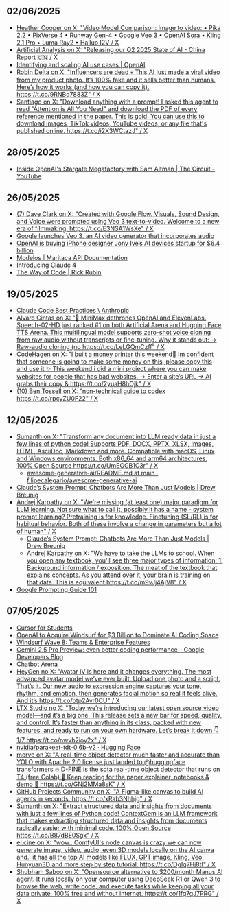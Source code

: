 ## 02/06/2025
* [Heather Cooper on X: "Video Model Comparison: Image to video: • Pika 2.2 • PixVerse 4 • Runway Gen-4 • Google Veo 3 • OpenAI Sora • Kling 2.1 Pro • Luma Ray2 • Hailuo I2V / X](https://x.com/hbcoop_/status/1928137263352803568?s=46)
* [Artificial Analysis on X: "Releasing our Q2 2025 State of AI - China Report 🇨🇳 / X](https://x.com/artificialanlys/status/1928477941715079175?s=46)
* [Identifying and scaling AI use cases | OpenAI](https://cdn.openai.com/business-guides-and-resources/identifying-and-scaling-ai-use-cases.pdf#page=9.99)
* [Robin Delta on X: "Influencers are dead 💀 This AI just made a viral video from my product photo. It’s 100% fake and it sells better than humans. Here’s how it works (and how you can copy it). https://t.co/9RNBq7883Z" / X](https://x.com/heyrobinai/status/1929464660337823793)
* [Santiago on X: "Download anything with a prompt! I asked this agent to read "Attention is All You Need" and download the PDF of every reference mentioned in the paper. This is gold! You can use this to download images, TikTok videos, YouTube videos, or any file that's published online. https://t.co/i2X3WCtazJ" / X](https://x.com/svpino/status/1929193783947870618)

## 28/05/2025

* [Inside OpenAI's Stargate Megafactory with Sam Altman | The Circuit - YouTube](https://www.youtube.com/watch?v=GhIJs4zbH0o&t=1117s)


## 26/05/2025

* [(7) Dave Clark on X: "Created with Google Flow. Visuals, Sound Design, and Voice were prompted using Veo 3 text-to-video. Welcome to a new era of filmmaking. https://t.co/E3NSA1WsXe" / X](https://x.com/Diesol/status/1925114473544913004)
* [Google launches Veo 3, an AI video generator that incorporates audio](https://www.cnbc.com/2025/05/20/google-ai-video-generator-audio-veo-3.html)
* [OpenAI is buying iPhone designer Jony Ive’s AI devices startup for $6.4 billion](https://www.cnbc.com/2025/05/21/openai-buys-iphone-designer-jony-ive-device-startup-for-6point4-billion.html)
* [Modelos | Maritaca API Documentation](https://docs.maritaca.ai/pt/modelos)
* [Introducing Claude 4](https://www.anthropic.com/news/claude-4)
* [The Way of Code | Rick Rubin](https://www.thewayofcode.com/#73)

## 19/05/2025

* [Claude Code Best Practices \ Anthropic](https://www.anthropic.com/engineering/claude-code-best-practices)
* [Alvaro Cintas on X: "🚨 MiniMax dethrones OpenAI and ElevenLabs. Speech-02-HD just ranked #1 on both Artificial Arena and Hugging Face TTS Arena. This multilingual model supports zero-shot voice cloning from raw audio without transcripts or fine-tuning. Why it stands out: → Raw-audio cloning (no https://t.co/LeLGQmCzff" / X](https://x.com/dr_cintas/status/1923808346835968511)
* [CodeHagen on X: "I built a money printer this weekend🤯 Im confident that someone is going to make some money on this, please copy this and use it ✨ This weekend i did a mini project where you can make websites for people that has bad websites. → Enter a site’s URL → AI grabs their copy &amp; https://t.co/2yuaH8hOjk" / X](https://x.com/CodeHagen/status/1924354807373963539)
* [(10) Ben Tossell on X: "non-technical guide to codex https://t.co/rpcyZU0F22" / X](https://x.com/bentossell/status/1924435822939340973)

## 12/05/2025

* [Sumanth on X: "Transform any document into LLM ready data in just a few lines of python code! Supports PDF, DOCX, PPTX, XLSX, Images, HTML, AsciiDoc, Markdown and more. Compatible with macOS, Linux and Windows environments. Both x86_64 and arm64 architectures. 100% Open Source https://t.co/UmEGGB1C3r" / X](https://x.com/Sumanth_077/status/1920847504779698319)
  * [awesome-generative-ai/README.md at main · filipecalegario/awesome-generative-ai](https://github.com/filipecalegario/awesome-generative-ai/blob/main/README.md#everything-to-markdown-to-llms)  
* [Claude’s System Prompt: Chatbots Are More Than Just Models | Drew Breunig](https://www.dbreunig.com/2025/05/07/claude-s-system-prompt-chatbots-are-more-than-just-models.html)
* [Andrej Karpathy on X: "We're missing (at least one) major paradigm for LLM learning. Not sure what to call it, possibly it has a name - system prompt learning? Pretraining is for knowledge. Finetuning (SL/RL) is for habitual behavior. Both of these involve a change in parameters but a lot of human" / X](https://x.com/karpathy/status/1921368644069765486)
  * [Claude’s System Prompt: Chatbots Are More Than Just Models | Drew Breunig](https://www.dbreunig.com/2025/05/07/claude-s-system-prompt-chatbots-are-more-than-just-models.html)
  * [Andrej Karpathy on X: "We have to take the LLMs to school. When you open any textbook, you'll see three major types of information: 1. Background information / exposition. The meat of the textbook that explains concepts. As you attend over it, your brain is training on that data. This is equivalent https://t.co/m9vJj4AjV8" / X](https://x.com/karpathy/status/1885026028428681698/?rw_tt_thread=True)
* [Google Prompting Guide 101](https://services.google.com/fh/files/misc/gemini-for-google-workspace-prompting-guide-101.pdf)

## 07/05/2025

* [Cursor for Students](https://cursor.com/students)
* [OpenAI to Acquire Windsurf for $3 Billion to Dominate AI Coding Space](https://analyticsindiamag.com/ai-news-updates/openai-to-acquire-windsurf-for-3-billion-to-dominate-ai-coding-space/)
* [Windsurf Wave 8: Teams & Enterprise Features](https://windsurf.com/blog/windsurf-wave-8-teams-and-enterprise) 
* [Gemini 2.5 Pro Preview: even better coding performance - Google Developers Blog](https://developers.googleblog.com/en/gemini-2-5-pro-io-improved-coding-performance/)
* [Chatbot Arena](https://lmarena.ai/)
* [HeyGen no X: "Avatar IV is here and it changes everything. The most advanced avatar model we’ve ever built. Upload one photo and a script. That’s it. Our new audio to expression engine captures your tone, rhythm, and emotion, then generates facial motion so real it feels alive. And it’s https://t.co/otp2Avr0CU" / X](https://x.com/HeyGen_Official/status/1919824467821551828)
* [LTX Studio no X: "Today we’re introducing our latest open source video model—and it’s a big one. This release sets a new bar for speed, quality, and control. It’s faster than anything in its class, packed with new features, and ready to run on your own hardware. Let’s break it down 👇 1/7 https://t.co/nwvh2ioy2x" / X](https://x.com/LTXStudio/status/1919751150888239374)
* [nvidia/parakeet-tdt-0.6b-v2 · Hugging Face](https://huggingface.co/nvidia/parakeet-tdt-0.6b-v2)
* [merve on X: "A real-time object detector much faster and accurate than YOLO with Apache 2.0 license just landed to @huggingface transformers 🔥 D-FINE is the sota real-time object detector that runs on T4 (free Colab) 🤩 Keep reading for the paper explainer, notebooks &amp; demo 👀 https://t.co/GNj2MMa8sK" / X](https://x.com/mervenoyann/status/1919431751689998348)
* [GitHub Projects Community on X: "A Figma-like canvas to build AI agents in seconds. https://t.co/xRab3Nhhjg" / X](https://x.com/GithubProjects/status/1919792076280995885)
* [Sumanth on X: "Extract structured data and insights from documents with just a few lines of Python code! ContextGem is an LLM framework that makes extracting structured data and insights from documents radically easier with minimal code. 100% Open Source https://t.co/B87dBE0Sgx" / X](https://x.com/Sumanth_077/status/1919758507076685944)
* [el.cine on X: "wow.. ComfyUI's node canvas is crazy we can now generate image, video, audio, even 3D models locally on the AI canva and.. it has all the top AI models like FLUX, GPT image, Kling, Veo, Hunyuan3D and more step by step tutorial: https://t.co/DgIq7Hj8tI" / X](https://x.com/EHuanglu/status/1919886890821632096)
* [Shubham Saboo on X: "Opensource alternative to $200/month Manus AI agent. It runs locally on your computer using DeepSeek R1 or Qwen 3 to browse the web, write code, and execute tasks while keeping all your data private. 100% free and without internet. https://t.co/1fg7qJ7PRG" / X](https://x.com/Saboo_Shubham_/status/1919430442970742947)
